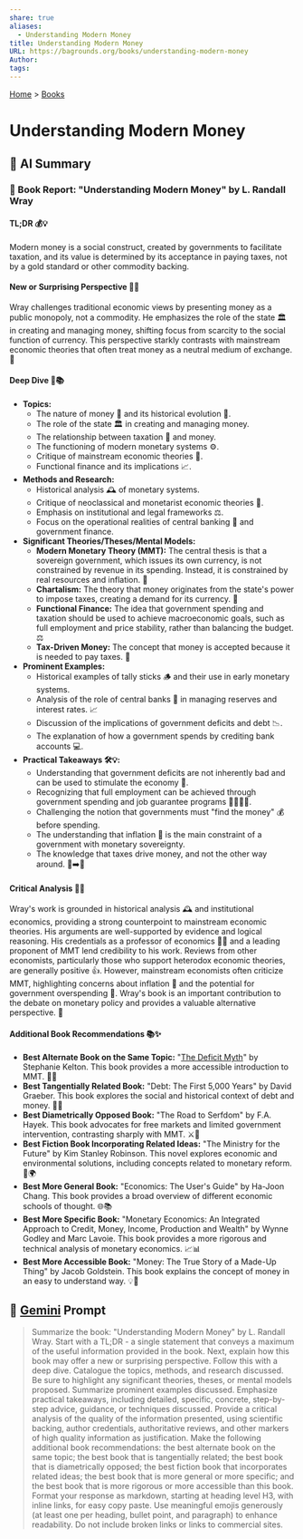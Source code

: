 ```yaml
---
share: true
aliases:
  - Understanding Modern Money
title: Understanding Modern Money
URL: https://bagrounds.org/books/understanding-modern-money
Author: 
tags: 
---
```

[Home](../index.md) > [Books](./index.md)  
# Understanding Modern Money  
## 🤖 AI Summary  
### 📖 Book Report: "Understanding Modern Money" by L. Randall Wray  
#### TL;DR 💰💡  
Modern money is a social construct, created by governments to facilitate taxation, and its value is determined by its acceptance in paying taxes, not by a gold standard or other commodity backing.  
  
#### New or Surprising Perspective 🤯✨  
Wray challenges traditional economic views by presenting money as a public monopoly, not a commodity. He emphasizes the role of the state 🏛️ in creating and managing money, shifting focus from scarcity to the social function of currency. This perspective starkly contrasts with mainstream economic theories that often treat money as a neutral medium of exchange. 🔄  
  
#### Deep Dive 🧐📚  
* **Topics:**  
    * The nature of money 💸 and its historical evolution 📜.  
    * The role of the state 🏛️ in creating and managing money.  
    * The relationship between taxation 🧾 and money.  
    * The functioning of modern monetary systems ⚙️.  
    * Critique of mainstream economic theories 🚫.  
    * Functional finance and its implications 📈.  
* **Methods and Research:**  
    * Historical analysis 🕰️ of monetary systems.  
    * Critique of neoclassical and monetarist economic theories 📝.  
    * Emphasis on institutional and legal frameworks ⚖️.  
    * Focus on the operational realities of central banking 🏦 and government finance.  
* **Significant Theories/Theses/Mental Models:**  
    * **Modern Monetary Theory (MMT):** The central thesis is that a sovereign government, which issues its own currency, is not constrained by revenue in its spending. Instead, it is constrained by real resources and inflation. 🎯  
    * **Chartalism:** The theory that money originates from the state's power to impose taxes, creating a demand for its currency. 📜  
    * **Functional Finance:** The idea that government spending and taxation should be used to achieve macroeconomic goals, such as full employment and price stability, rather than balancing the budget. ⚖️  
    * **Tax-Driven Money:** The concept that money is accepted because it is needed to pay taxes. 🧾  
* **Prominent Examples:**  
    * Historical examples of tally sticks 🪵 and their use in early monetary systems.  
    * Analysis of the role of central banks 🏦 in managing reserves and interest rates. 📈  
    * Discussion of the implications of government deficits and debt 📉.  
    * The explanation of how a government spends by crediting bank accounts 💻.  
* **Practical Takeaways 🛠️💡:**  
    * Understanding that government deficits are not inherently bad and can be used to stimulate the economy 🚀.  
    * Recognizing that full employment can be achieved through government spending and job guarantee programs 👷‍♀️👷‍♂️.  
    * Challenging the notion that governments must "find the money" 💰 before spending.  
    * The understanding that inflation 🎈 is the main constraint of a government with monetary sovereignty.  
    * The knowledge that taxes drive money, and not the other way around. 🧾➡️💸  
  
#### Critical Analysis 🔬🧐  
Wray's work is grounded in historical analysis 🕰️ and institutional economics, providing a strong counterpoint to mainstream economic theories. His arguments are well-supported by evidence and logical reasoning. His credentials as a professor of economics 🧑‍🏫 and a leading proponent of MMT lend credibility to his work. Reviews from other economists, particularly those who support heterodox economic theories, are generally positive 👍. However, mainstream economists often criticize MMT, highlighting concerns about inflation 🎈 and the potential for government overspending 💸. Wray's book is an important contribution to the debate on monetary policy and provides a valuable alternative perspective. 🌟  
  
#### Additional Book Recommendations 📚✨  
* **Best Alternate Book on the Same Topic:** "[The Deficit Myth](./the-deficit-myth.md)" by Stephanie Kelton. This book provides a more accessible introduction to MMT. 🔄💡  
* **Best Tangentially Related Book:** "Debt: The First 5,000 Years" by David Graeber. This book explores the social and historical context of debt and money. 🔗📜  
* **Best Diametrically Opposed Book:** "The Road to Serfdom" by F.A. Hayek. This book advocates for free markets and limited government intervention, contrasting sharply with MMT. ⚔️🚫  
* **Best Fiction Book Incorporating Related Ideas:** "The Ministry for the Future" by Kim Stanley Robinson. This novel explores economic and environmental solutions, including concepts related to monetary reform. 📖🌍  
* **Best More General Book:** "Economics: The User's Guide" by Ha-Joon Chang. This book provides a broad overview of different economic schools of thought. 🌐📚  
* **Best More Specific Book:** "Monetary Economics: An Integrated Approach to Credit, Money, Income, Production and Wealth" by Wynne Godley and Marc Lavoie. This book provides a more rigorous and technical analysis of monetary economics. 📈📊  
* **Best More Accessible Book:** "Money: The True Story of a Made-Up Thing" by Jacob Goldstein. This book explains the concept of money in an easy to understand way. 💡📖  
  
## 💬 [Gemini](https://gemini.google.com) Prompt  
> Summarize the book: "Understanding Modern Money" by L. Randall Wray. Start with a TL;DR - a single statement that conveys a maximum of the useful information provided in the book. Next, explain how this book may offer a new or surprising perspective. Follow this with a deep dive. Catalogue the topics, methods, and research discussed. Be sure to highlight any significant theories, theses, or mental models proposed. Summarize prominent examples discussed. Emphasize practical takeaways, including detailed, specific, concrete, step-by-step advice, guidance, or techniques discussed. Provide a critical analysis of the quality of the information presented, using scientific backing, author credentials, authoritative reviews, and other markers of high quality information as justification. Make the following additional book recommendations: the best alternate book on the same topic; the best book that is tangentially related; the best book that is diametrically opposed; the best fiction book that incorporates related ideas; the best book that is more general or more specific; and the best book that is more rigorous or more accessible than this book. Format your response as markdown, starting at heading level H3, with inline links, for easy copy paste. Use meaningful emojis generously (at least one per heading, bullet point, and paragraph) to enhance readability. Do not include broken links or links to commercial sites.